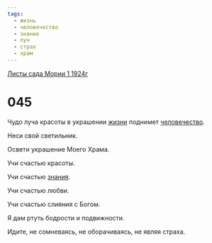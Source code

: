 ```yaml
---
tags:
  - жизнь
  - человечество
  - знание
  - луч
  - страх
  - храм
---
```


[Листы сада Мории 1 1924г](/agni/1924)

# 045
Чудо луча красоты в украшении [жизни](/tag/#жизнь) поднимет [человечество](/tag/#человечество).   

Неси свой светильник.   

Освети украшение Моего Храма.   

Учи счастью красоты.   

Учи счастью [знания](/tag/#знание).   

Учи счастью любви.   

Учи счастью слияния с Богом.   

Я дам ртуть бодрости и подвижности.   

Идите, не сомневаясь, не оборачиваясь, не являя страха.   

